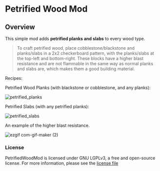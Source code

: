 # Petrified Wood Mod

## Overview

This simple mod adds **petrified planks and slabs** to every wood type.

> To craft petrified wood, place cobblestone/blackstone and planks/slabs in a 2x2 checkerboard pattern, with the planks/slabs at the top-left and bottom-right.
> These blocks have a higher blast resistance and are not flammable in the same way as normal planks and slabs are, which makes them a good building material.

Recipes:

Petrified Wood Planks (with blackstone or cobblestone, and any planks):

![petrified_planks](https://user-images.githubusercontent.com/118109379/202862176-99a1019a-89b0-40c6-956a-3bd3b24aea9e.png)


Petrified Slabs (with any petrified planks):

![petrified_slabs](https://user-images.githubusercontent.com/118109379/202862217-3c8be1e2-6183-4a69-9fed-520a1bfdf454.png)


An example of the higher blast resistance.

![ezgif com-gif-maker (2)](https://user-images.githubusercontent.com/118109379/202549813-0525eae6-72e6-4cd8-a4e7-78af51f1c4e2.gif)



### License

PetrifiedWoodMod is licensed under GNU LGPLv3, a free and open-source license. For more information, please see the
[license file](https://github.com/VeryCrazyCat/PetrifiedWoodMC/blob/main/LICENSE)


